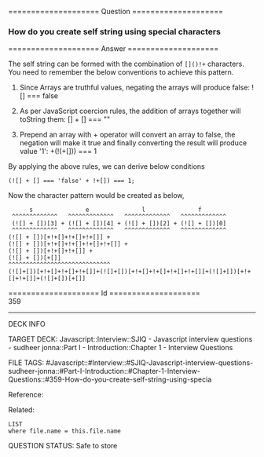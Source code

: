 ==================== Question ====================  

### How do you create self string using special characters  

==================== Answer ====================  

The self string can be formed with the combination of `[]()!+` characters. You need to remember the below conventions to achieve this pattern.

1. Since Arrays are truthful values, negating the arrays will produce false: ![] === false

2. As per JavaScript coercion rules, the addition of arrays together will toString them: [] + [] === ""

3. Prepend an array with + operator will convert an array to false, the negation will make it true and finally converting the result will produce value '1': +(!(+[])) === 1

By applying the above rules, we can derive below conditions

<!-- codeblock-start -->
<pre><code class="hljs language-javascript">(![] + [] === <span class="hljs-string">'false'</span> + !+[]) === <span class="hljs-number">1</span>;
</code></pre>
<!-- codeblock-end -->

Now the character pattern would be created as below,

<!-- codeblock-start -->
<pre><code class="hljs language-javascript">      s               e               l               f
 ^^^^^^^^^^^^^   ^^^^^^^^^^^^^   ^^^^^^^^^^^^^   ^^^^^^^^^^^^^
 (![] + [])[<span class="hljs-number">3</span>] + (![] + [])[<span class="hljs-number">4</span>] + (![] + [])[<span class="hljs-number">2</span>] + (![] + [])[<span class="hljs-number">0</span>]
 ^^^^^^^^^^^^^   ^^^^^^^^^^^^^   ^^^^^^^^^^^^^   ^^^^^^^^^^^^^
(![] + [])[+!+[]+!+[]+!+[]] +
(![] + [])[+!+[]+!+[]+!+[]+!+[]] +
(![] + [])[+!+[]+!+[]] +
(![] + [])[+[]]
^^^^^^^^^^^^^^^^^^^^^^^^^^^^^
(![]+[])[+!+[]+!+[]+!+[]]+(![]+[])[+!+[]+!+[]+!+[]+!+[]]+(![]+[])[+!+[]+!+[]]+(![]+[])[+[]]
</code></pre>
<!-- codeblock-end -->

==================== Id ====================  
359

---

DECK INFO

TARGET DECK: Javascript::Interview::SJIQ - Javascript interview questions - sudheer jonna::Part I - Introduction::Chapter 1 - Interview Questions

FILE TAGS: #Javascript::#Interview::#SJIQ-Javascript-interview-questions-sudheer-jonna::#Part-I-Introduction::#Chapter-1-Interview-Questions::#359-How-do-you-create-self-string-using-specia

Reference:

Related:

```dataview
LIST
where file.name = this.file.name
```

QUESTION STATUS: Safe to store
